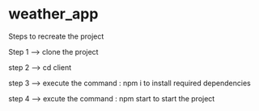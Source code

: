 # weather_app
Steps to recreate the project

Step 1 --> clone the project

step 2 --> cd client

step 3 --> execute the command : npm i to install required dependencies

step 4 --> excute the command : npm start to start the project
